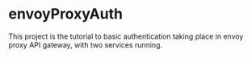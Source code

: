 # envoyProxyAuth
This project is the tutorial to basic authentication taking place in envoy proxy API gateway, with two services running.
